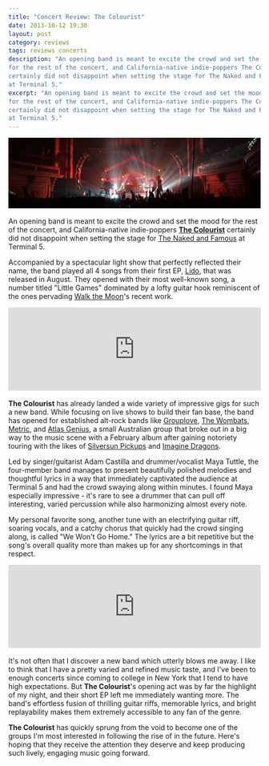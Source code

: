 ```yaml
---
title: "Concert Review: The Colourist"
date: 2013-10-12 19:30
layout: post
category: reviews
tags: reviews concerts
description: "An opening band is meant to excite the crowd and set the mood 
for the rest of the concert, and California-native indie-poppers The Colourist 
certainly did not disappoint when setting the stage for The Naked and Famous 
at Terminal 5."
excerpt: "An opening band is meant to excite the crowd and set the mood 
for the rest of the concert, and California-native indie-poppers The Colourist 
certainly did not disappoint when setting the stage for The Naked and Famous 
at Terminal 5."
---
```


<img class="img-responsive center" alt="The Colourist" src="/assets/images/concerts/colourist.jpg">

An opening band is meant to excite the crowd and set the mood for the rest of the concert, and California-native indie-poppers [__The Colourist__][The Colourist] certainly did not disappoint when setting the stage for [The Naked and Famous][] at Terminal 5.

Accompanied by a spectacular light show that perfectly reflected their name, the band played all 4 songs from their first EP, [Lido][], that was released in August. They opened with their most well-known song, a number titled "Little Games" dominated by a lofty guitar hook reminiscent of the ones pervading [Walk the Moon][]'s recent work.

[The Colourist]:         http://www.thecolouristmusic.com/
[The Naked and Famous]:  http://thenakedandfamous.com/
[Lido]:                  https://itunes.apple.com/us/album/lido-ep/id685642184
[Walk the Moon]:         http://walkthemoonband.com/

<iframe width="100%" height="166" scrolling="no" frameborder="no" src="https://w.soundcloud.com/player/?url=http%3A%2F%2Fapi.soundcloud.com%2Ftracks%2F81933195"></iframe>

__The Colourist__ has already landed a wide variety of impressive gigs for such a new band. While focusing on live shows to build their fan base, the band has opened for established alt-rock bands like [Grouplove][], [The Wombats][], [Metric][], and [Atlas Genius][], a small Australian group that broke out in a big way to the music scene with a February album after gaining notoriety touring with the likes of [Silversun Pickups][] and [Imagine Dragons][].

[Grouplove]:          http://www.grouplovemusic.com/
[The Wombats]:        http://www.thewombats.co.uk/
[Metric]:             http://ilovemetric.com/
[Atlas Genius]:       http://atlasgenius.com/
[Silversun Pickups]:  http://silversunpickups.com/
[Imagine Dragons]:    http://www.imaginedragonsmusic.com/

Led by singer/guitarist Adam Castilla and drummer/vocalist Maya Tuttle, the four-member band manages to present beautifully polished melodies and thoughtful lyrics in a way that immediately captivated the audience at Terminal 5 and had the crowd swaying along within minutes. I found Maya especially impressive - it's rare to see a drummer that can pull off interesting, varied percussion while also harmonizing almost every note.

My personal favorite song, another tune with an electrifying guitar riff, soaring vocals, and a catchy chorus that quickly had the crowd singing along, is called "We Won't Go Home." The lyrics are a bit repetitive but the song's overall quality more than makes up for any shortcomings in that respect.

<iframe width="100%" height="166" scrolling="no" frameborder="no" src="https://w.soundcloud.com/player/?url=http%3A%2F%2Fapi.soundcloud.com%2Ftracks%2F111434333"></iframe>

It's not often that I discover a new band which utterly blows me away. I like to think that I have a pretty varied and refined music taste, and I've been to enough concerts since coming to college in New York that I tend to have high expectations. But __The Colourist__'s opening act was by far the highlight of my night, and their short EP left me immediately wanting more. The band's effortless fusion of thrilling guitar riffs, memorable lyrics, and bright replayability makes them extremely accessible to any fan of the genre.

__The Colourist__ has quickly sprung from the void to become one of the groups I'm most interested in following the rise of in the future. Here's hoping that they receive the attention they deserve and keep producing such lively, engaging music going forward.
